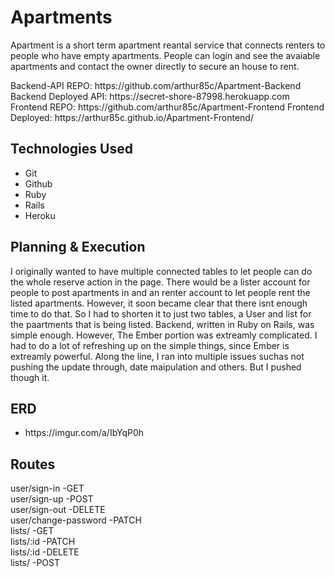 <h1>Apartments</h1>
Apartment is a short term apartment reantal service that connects renters to people who have empty apartments. People can login and see the avaiable apartments and contact the owner directly to secure an house to rent.

<p>
Backend-API REPO: https://github.com/arthur85c/Apartment-Backend
Backend Deployed API: https://secret-shore-87998.herokuapp.com
Frontend REPO: https://github.com/arthur85c/Apartment-Frontend
Frontend Deployed: https://arthur85c.github.io/Apartment-Frontend/
</p>

<h2>Technologies Used</h2>
<ul>
  <li>Git</li>
  <li>Github</li>
  <li>Ruby</li>
  <li>Rails</li>
  <li>Heroku</li>
</ul>

<h2>Planning & Execution</h2>
I originally wanted to have multiple connected tables to let people can do the whole reserve action in the page. There would be a lister account for people to post apartments in and an renter account to let people rent the listed apartments. However, it soon became clear that there isnt enough time to do that. So I had to shorten it to just two tables, a User and list for the paartments that is being listed. Backend, written in Ruby on Rails, was simple enough. However, The Ember portion was extreamly complicated. I had to do a lot of refreshing up on the simple things, since Ember is extreamly powerful. Along the line, I ran into multiple issues suchas not pushing the update through, date maipulation and others. But I pushed though it.

<h2>ERD</h2>
<ul>
  <li>https://imgur.com/a/IbYqP0h</li>
</ul>

<h2>Routes</h2>

user/sign-in -GET<br>
user/sign-up -POST<br>
user/sign-out -DELETE<br>
user/change-password -PATCH<br>
lists/ -GET<br>
lists/:id -PATCH<br>
lists/:id -DELETE<br>
lists/ -POST<br>
